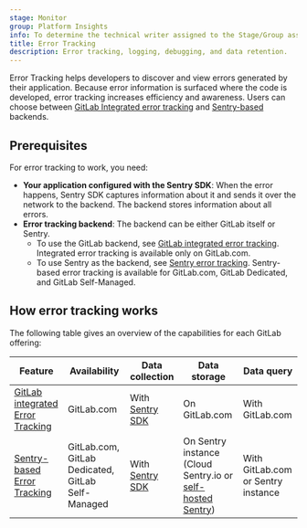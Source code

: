 ```yaml
---
stage: Monitor
group: Platform Insights
info: To determine the technical writer assigned to the Stage/Group associated with this page, see https://handbook.gitlab.com/handbook/product/ux/technical-writing/#assignments
title: Error Tracking
description: Error tracking, logging, debugging, and data retention.
---
```


Error Tracking helps developers to discover and view errors generated by their
application. Because error information is surfaced where the code is developed,
error tracking increases efficiency and awareness. Users can choose between
[GitLab Integrated error tracking](integrated_error_tracking.md) and
[Sentry-based](sentry_error_tracking.md) backends.

## Prerequisites

For error tracking to work, you need:

- **Your application configured with the Sentry SDK**: When the error happens, Sentry SDK captures information
  about it and sends it over the network to the backend. The backend stores information about all
  errors.
- **Error tracking backend**: The backend can be either GitLab itself or Sentry.
  - To use the GitLab backend, see [GitLab integrated error tracking](integrated_error_tracking.md).
    Integrated error tracking is available only on GitLab.com.
  - To use Sentry as the backend, see [Sentry error tracking](sentry_error_tracking.md).
    Sentry-based error tracking is available for GitLab.com, GitLab Dedicated, and GitLab Self-Managed.

## How error tracking works

The following table gives an overview of the capabilities for each GitLab offering:

| Feature | Availability | Data collection | Data storage | Data query |
| ----------- | ----------- | ----------- | ----------- | ----------- |
| [GitLab integrated Error Tracking](integrated_error_tracking.md) | GitLab.com | With [Sentry SDK](https://github.com/getsentry/sentry?tab=readme-ov-file#official-sentry-sdks) | On GitLab.com | With GitLab.com |
| [Sentry-based Error Tracking](sentry_error_tracking.md) | GitLab.com, GitLab Dedicated, GitLab Self-Managed | With [Sentry SDK](https://github.com/getsentry/sentry?tab=readme-ov-file#official-sentry-sdks) | On Sentry instance (Cloud Sentry.io or [self-hosted Sentry](https://develop.sentry.dev/self-hosted/)) | With GitLab.com or Sentry instance |
